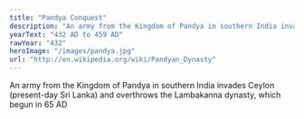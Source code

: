 ```yaml
---
title: "Pandya Conquest"
description: "An army from the Kingdom of Pandya in southern India invades Ceylon (present-day Sri Lanka) and overthrows the Lambakanna dynasty, which begun in 65 AD"
yearText: "432 AD to 459 AD"
rawYear: "432"
heroImage: "/images/pandya.jpg"
url: "http://en.wikipedia.org/wiki/Pandyan_Dynasty"
---
```


An army from the Kingdom of Pandya in southern India invades Ceylon (present-day Sri Lanka) and overthrows the Lambakanna dynasty, which begun in 65 AD
